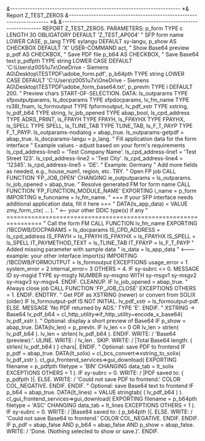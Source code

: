 *&---------------------------------------------------------------------*
*& Report Z_TEST_ZEROS
*&---------------------------------------------------------------------*
*&
*&---------------------------------------------------------------------*
REPORT Z_TEST_ZEROS.
PARAMETERS:
  p_form TYPE c LENGTH 30 OBLIGATORY DEFAULT 'Z_TEST_AP004' " SFP form name
           LOWER CASE,
  p_lang TYPE sylangu DEFAULT sy-langu,
  p_show AS CHECKBOX DEFAULT 'X' USER-COMMAND act, " Show Base64 preview
  p_pdf AS CHECKBOX, " Save PDF file
  p_b64 AS CHECKBOX, " Save Base64 text
  p_pdfpth TYPE string LOWER CASE DEFAULT 'C:\Users\z0051u7x\OneDrive - Siemens AG\Desktop\TESTPDF\adobe_form.pdf',
  p_b64pth TYPE string LOWER CASE DEFAULT 'C:\Users\z0051u7x\OneDrive - Siemens AG\Desktop\TESTPDF\adobe_form_base64.txt',
  p_prevln TYPE i DEFAULT 200. " Preview chars
START-OF-SELECTION.
  DATA: ls_outparams TYPE sfpoutputparams,
        ls_docparams TYPE sfpdocparams,
        lv_fm_name TYPE rs38l_fnam,
        ls_formoutput TYPE fpformoutput,
        lv_pdf_xstr TYPE xstring,
        lv_pdf_b64 TYPE string,
        lv_job_opened TYPE abap_bool,
        ls_cpd_address TYPE ADRS_PRINT,
        ls_FPAYH TYPE FPAYH,
        ls_FPAYHX TYPE FPAYHX,
        ls_SPELL TYPE SPELL,
        ls_TLINE_TAB TYPE TLINE_TAB,
        ls_F_T_PAYP TYPE F_T_PAYP.
  ls_outparams-nodialog = abap_true.
  ls_outparams-getpdf = abap_true.
  ls_docparams-langu = p_lang.
  " Fill application data for the form interface
  " Example values - adjust based on your form's requirements
  ls_cpd_address-line0 = 'Test Company Name'.
  ls_cpd_address-line1 = 'Test Street 123'.
  ls_cpd_address-line2 = 'Test City'.
  ls_cpd_address-line4 = '12345'.
  ls_cpd_address-line5 = 'DE'. " Example: Germany
  " Add more fields as needed, e.g., house_num1, region, etc.
  TRY.
      " Open FP job
      CALL FUNCTION 'FP_JOB_OPEN'
        CHANGING
          ie_outputparams = ls_outparams.
      lv_job_opened = abap_true.
      " Resolve generated FM for form name
      CALL FUNCTION 'FP_FUNCTION_MODULE_NAME'
        EXPORTING
          i_name = p_form
        IMPORTING
          e_funcname = lv_fm_name.
      " === If your SFP interface needs additional application data, fill it here ===
      " DATA(ls_app_data) = VALUE zmy_form_ctx( ... ). " <-- your other DDIC type(s) if any
      " ================================================================
      " Call the form FM
      CALL FUNCTION lv_fm_name
        EXPORTING
          /1BCDWB/DOCPARAMS = ls_docparams
          IS_CPD_ADDRESS = ls_cpd_address
          IS_FPAYH = ls_FPAYH
          IS_FPAYHX = ls_FPAYHX
          IS_SPELL = ls_SPELL
          IT_PAYMETHOD_TEXT =   ls_TLINE_TAB
          IT_FPAYP = ls_F_T_PAYP
          " Added missing parameter with sample data
          " is_data = ls_app_data " <--- example: your other interface import(s)
        IMPORTING
          /1BCDWB/FORMOUTPUT = ls_formoutput
        EXCEPTIONS
          usage_error = 1
          system_error = 2
          internal_error= 3
          OTHERS = 4.
      IF sy-subrc <> 0.
        MESSAGE ID sy-msgid TYPE sy-msgty NUMBER sy-msgno
                WITH sy-msgv1 sy-msgv2 sy-msgv3 sy-msgv4.
      ENDIF.
    CLEANUP.
      IF lv_job_opened = abap_true.
        " Always close job
        CALL FUNCTION 'FP_JOB_CLOSE'
          EXCEPTIONS
            OTHERS = 1.
      ENDIF.
  ENDTRY.
  " Get PDF as XSTRING (newer) or convert from SOLIX (older)
  IF ls_formoutput-pdf IS NOT INITIAL.
    lv_pdf_xstr = ls_formoutput-pdf.
  ELSE.
    MESSAGE 'No PDF returned by ADS.' TYPE 'E'.
  ENDIF.
  " XSTRING -> Base64
  lv_pdf_b64 = cl_http_utility=>if_http_utility~encode_x_base64( lv_pdf_xstr ).
  " Optional: display a short preview of Base64
  IF p_show = abap_true.
    DATA(lv_len) = p_prevln.
    IF lv_len <= 0 OR lv_len > strlen( lv_pdf_b64 ).
      lv_len = strlen( lv_pdf_b64 ).
    ENDIF.
    WRITE: / 'Base64 (preview):'.
    ULINE.
    WRITE: / lv_len .
    SKIP.
    WRITE: / |Total Base64 length: { strlen( lv_pdf_b64 ) } chars|.
  ENDIF.
  " Optional: save PDF to frontend
  IF p_pdf = abap_true.
    DATA(lt_solix) = cl_bcs_convert=>xstring_to_solix( lv_pdf_xstr ).
    cl_gui_frontend_services=>gui_download(
      EXPORTING
        filename = p_pdfpth
        filetype = 'BIN'
      CHANGING
        data_tab = lt_solix
      EXCEPTIONS
        OTHERS = 1 ).
    IF sy-subrc = 0.
      WRITE: / |PDF saved to: { p_pdfpth }|.
    ELSE.
      WRITE: / 'Could not save PDF to frontend.' COLOR COL_NEGATIVE.
    ENDIF.
  ENDIF.
  " Optional: save Base64 text to frontend
  IF p_b64 = abap_true.
    DATA(lt_lines) = VALUE stringtab( ( lv_pdf_b64 ) ).
    cl_gui_frontend_services=>gui_download(
      EXPORTING
        filename = p_b64pth
        filetype = 'ASC'
      CHANGING
        data_tab = lt_lines
      EXCEPTIONS
        OTHERS = 1 ).
    IF sy-subrc = 0.
      WRITE: / |Base64 saved to: { p_b64pth }|.
    ELSE.
      WRITE: / 'Could not save Base64 to frontend.' COLOR COL_NEGATIVE.
    ENDIF.
  ENDIF.
  IF p_pdf = abap_false AND p_b64 = abap_false AND p_show = abap_false.
    WRITE: / 'Done. (Nothing selected to show or save.)'.
  ENDIF.
